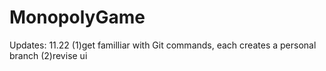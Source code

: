 # MonopolyGame
Updates:
11.22 
(1)get familliar with Git commands, each creates a personal branch
(2)revise ui 
